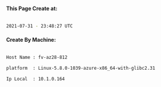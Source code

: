 
   
#### This Page Create at:

```bash

2021-07-31 - 23:48:27 UTC

```

#### Create By Machine:

```bash

Host Name : fv-az28-812

platform  : Linux-5.8.0-1039-azure-x86_64-with-glibc2.31

Ip Local  : 10.1.0.164

```

